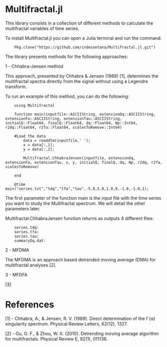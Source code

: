 # Multifractal.jl
This library consists in a collection of different methods to calculate the multifractal variables of time series. 

To install Multifractal.jl you can open a Julia terminal and run the command:

        Pkg.clone("https://github.com/cndesantana/Multifractal.jl.git")

The library presents methods for the following approaches:

1 - Chhabra-Jensen method

This approach, presented by Chhabra & Jensen (1989) [1], determines the multifractal spectra directly from the signal without using a Legendre transform.

To run an example of this method, you can do the following:

        using Multifractal

        function main(inputfile::ASCIIString, extensionDq::ASCIIString, extensionFa::ASCIIString, extensionTau::ASCIIString, initialQ::Float64, finalQ::Float64, dq::Float64, Np::Int64, r2dq::Float64, r2fa::Float64, scalesToRemove::Int64)

        #Load the data
            data = readdlm(inputfile,' ');
            x = data[:,1];
            y = data[:,2];

            Multifractal.ChhabraJensen(inputfile, extensionDq, extensionFa, extensionTau, x, y, initialQ, finalQ, dq, Np, r2dq, r2fa, scalesToRemove)

        end

        @time main("series.txt","tdq","tfa","tau",-5.0,5.0,1.0,9,-1.0,-1.0,1);

The first parameter of the function main is the input file with the time series you want to study the Multifractal spectrum. We will detail the other parameters later.

Multifractal.ChhabraJensen function returns as outputs 4 different files:

        series.tdq: 
        series.tfa:
        series.tau:
        summaryDq.dat: 

2 - MFDMA

The MFDMA is an approach based detrended moving average (DMA) for multifractal analyses [2].

3 - MFDFA



[3]


# References

[1] - Chhabra, A., & Jensen, R. V. (1989). Direct determination of the f (α) singularity spectrum. Physical Review Letters, 62(12), 1327.

[2] - Gu, G. F., & Zhou, W. X. (2010). Detrending moving average algorithm for multifractals. Physical Review E, 82(1), 011136.
